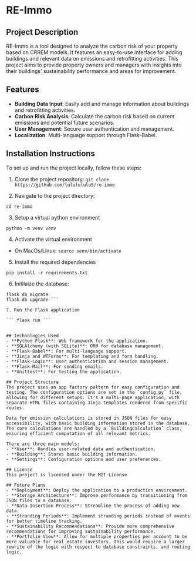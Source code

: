 # RE-Immo

## Project Description
RE-Immo is a tool designed to analyze the carbon risk of your property based on CRREM models. It features an easy-to-use interface for adding buildings and relevant data on emissions and retrofitting activities. This project aims to provide property owners and managers with insights into their buildings' sustainability performance and areas for improvement.

## Features
- **Building Data Input**: Easily add and manage information about buildings and retrofitting activities.
- **Carbon Risk Analysis**: Calculate the carbon risk based on current emissions and potential future scenarios.
- **User Management**: Secure user authentication and management.
- **Localization**: Multi-language support through Flask-Babel.

## Installation Instructions
To set up and run the project locally, follow these steps:

1. Clone the project repository:
``` git clone https://github.com/lululululu5/re-immo ```

2. Navigate to the project directory:

``` cd re-immo ```

3. Setup a virtual python environment

``` python -m venv venv ```

4. Activate the virtual environment
- On MacOs/Linux: 
``` source venv/bin/activate ```

5. Install the required dependencies

``` pip install -r requirements.txt ```

6. Initilaize the database: 

``` flask db init
flask db migrate
flask db upgrade ```

7. Run the Flask application

``` flask run ```


## Technologies Used
- **Python Flask**: Web framework for the application.
- **SQLAlchemy (with SQLite)**: ORM for database management.
- **Flask-Babel**: For multi-language support.
- **Jinja and WTForms**: For templating and form handling.
- **Flask-Login**: User authentication and session management.
- **Flask-Mail**: For sending emails.
- **Unittest**: For testing the application.

## Project Structure
The project uses an app factory pattern for easy configuration and testing. The configuration options are set in the `config.py` file, allowing for different setups. It's a multi-page application, with separate HTML files containing Jinja templates rendered from specific routes.

Data for emission calculations is stored in JSON files for easy accessibility, with basic building information stored in the database. The core calculations are handled by a `BuildingCalculation` class, ensuring efficient computation of all relevant metrics.

There are three main models:
- **User**: Handles user-related data and authentication.
- **Building**: Stores basic building information.
- **Settings**: Configuration options and user preferences.

## License
This project is licensed under the MIT License

## Future Plans
- **Deployment**: Deploy the application to a production environment.
- **Storage Architecture**: Improve performance by transitioning from JSON files to a database.
- **Data Insertion Process**: Streamline the process of adding new data.
- **Stranding Periods**: Implement stranding periods instead of events for better timeline tracking.
- **Sustainability Recommendations**: Provide more comprehensive recommendations for improving sustainability performance.
- **Portfolio View**: Allow for multiple properties per account to be more valuable for real estate investors. This would require a larger rewrite of the logic with respect to database constraints, and routing logic.


